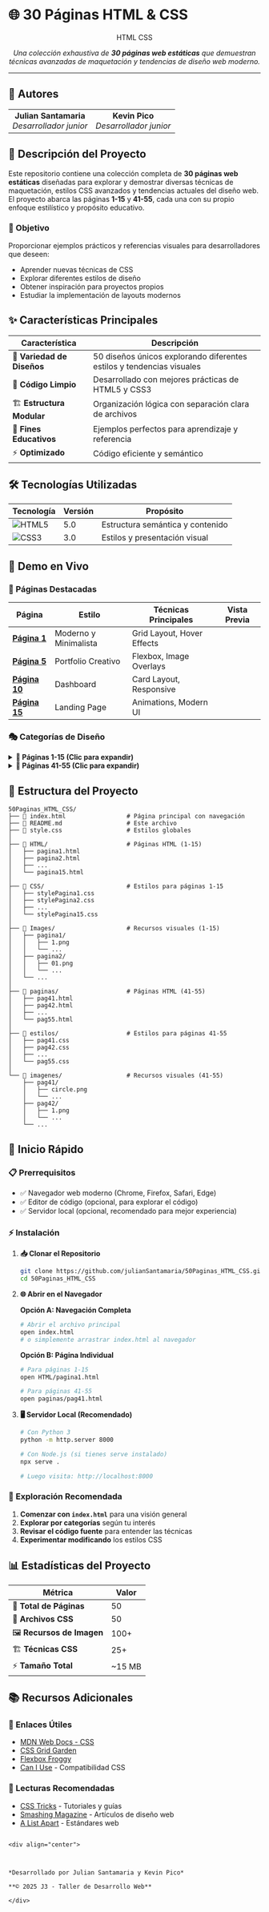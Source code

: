 # 🌐 30 Páginas HTML & CSS

<div align="center">

HTML
CSS


*Una colección exhaustiva de **30 páginas web estáticas** que demuestran técnicas avanzadas de maquetación y tendencias de diseño web moderno.*

</div>

---

## 👥 Autores

<table>
<tr>
<td align="center">
<strong>Julian Santamaria</strong><br>
<em>Desarrollador junior</em>
</td>
<td align="center">
<strong>Kevin Pico</strong><br>
<em>Desarrollador junior</em>
</td>
</tr>
</table>

## 📖 Descripción del Proyecto

Este repositorio contiene una colección completa de **30 páginas web estáticas** diseñadas para explorar y demostrar diversas técnicas de maquetación, estilos CSS avanzados y tendencias actuales del diseño web. El proyecto abarca las páginas **1-15** y **41-55**, cada una con su propio enfoque estilístico y propósito educativo.

### 🎯 Objetivo

Proporcionar ejemplos prácticos y referencias visuales para desarrolladores que deseen:
- Aprender nuevas técnicas de CSS
- Explorar diferentes estilos de diseño
- Obtener inspiración para proyectos propios
- Estudiar la implementación de layouts modernos

## ✨ Características Principales

| Característica | Descripción |
|----------------|-------------|
| 🎨 **Variedad de Diseños** | 50 diseños únicos explorando diferentes estilos y tendencias visuales |
| 🧩 **Código Limpio** | Desarrollado con mejores prácticas de HTML5 y CSS3 |
| 🏗️ **Estructura Modular** | Organización lógica con separación clara de archivos |
| 🎯 **Fines Educativos** | Ejemplos perfectos para aprendizaje y referencia |
| ⚡ **Optimizado** | Código eficiente y semántico |

## 🛠️ Tecnologías Utilizadas

<div align="center">

| Tecnología | Versión | Propósito |
|------------|---------|-----------|
| ![HTML5](https://img.shields.io/badge/-HTML5-E34F26?style=flat-square&logo=html5&logoColor=white) | 5.0 | Estructura semántica y contenido |
| ![CSS3](https://img.shields.io/badge/-CSS3-1572B6?style=flat-square&logo=css3&logoColor=white) | 3.0 | Estilos y presentación visual |

</div>

## 📱 Demo en Vivo

### 🌟 Páginas Destacadas

| Página | Estilo | Técnicas Principales | Vista Previa |
|--------|--------|---------------------|--------------|
| **[Página 1](./HTML/pagina1.html)** | Moderno y Minimalista | Grid Layout, Hover Effects | 
| **[Página 5](./HTML/pagina5.html)** | Portfolio Creativo | Flexbox, Image Overlays | 
| **[Página 10](./HTML/pagina10.html)** | Dashboard | Card Layout, Responsive | 
| **[Página 15](./HTML/pagina15.html)** | Landing Page | Animations, Modern UI | 

### 🎭 Categorías de Diseño

<details>
<summary><strong>📑 Páginas 1-15 (Clic para expandir)</strong></summary>

- **Página 1-3**: Diseños corporativos y profesionales
- **Página 4-7**: Portfolios creativos y artísticos  
- **Página 8-11**: Interfaces de aplicaciones web
- **Página 12-15**: Landing pages y sitios promocionales

</details>

<details>
<summary><strong>🎨 Páginas 41-55 (Clic para expandir)</strong></summary>

- **Página 41-45**: E-commerce y tiendas online
- **Página 46-50**: Blogs y contenido editorial
- **Página 51-55**: Sitios experimentales y vanguardistas

</details>

## 📂 Estructura del Proyecto

```
50Paginas_HTML_CSS/
├── 📄 index.html                 # Página principal con navegación
├── 📄 README.md                  # Este archivo
├── 🎨 style.css                  # Estilos globales
│
├── 📁 HTML/                      # Páginas HTML (1-15)
│   ├── pagina1.html
│   ├── pagina2.html
│   ├── ...
│   └── pagina15.html
│
├── 📁 CSS/                       # Estilos para páginas 1-15
│   ├── stylePagina1.css
│   ├── stylePagina2.css
│   ├── ...
│   └── stylePagina15.css
│
├── 📁 Images/                    # Recursos visuales (1-15)
│   ├── pagina1/
│   │   ├── 1.png
│   │   └── ...
│   ├── pagina2/
│   │   ├── 01.png
│   │   └── ...
│   └── ...
│
├── 📁 paginas/                   # Páginas HTML (41-55)
│   ├── pag41.html
│   ├── pag42.html
│   ├── ...
│   └── pag55.html
│
├── 📁 estilos/                   # Estilos para páginas 41-55
│   ├── pag41.css
│   ├── pag42.css
│   ├── ...
│   └── pag55.css
│
└── 📁 imagenes/                  # Recursos visuales (41-55)
    ├── pag41/
    │   ├── circle.png
    │   └── ...
    ├── pag42/
    │   ├── 1.png
    │   └── ...
    └── ...
```

## 🚀 Inicio Rápido

### 📋 Prerrequisitos

- ✅ Navegador web moderno (Chrome, Firefox, Safari, Edge)
- ✅ Editor de código (opcional, para explorar el código)
- ✅ Servidor local (opcional, recomendado para mejor experiencia)

### ⚡ Instalación

1. **📥 Clonar el Repositorio**
   ```bash
   git clone https://github.com/julianSantamaria/50Paginas_HTML_CSS.git
   cd 50Paginas_HTML_CSS
   ```

2. **🌐 Abrir en el Navegador**
   
   **Opción A: Navegación Completa**
   ```bash
   # Abrir el archivo principal
   open index.html
   # o simplemente arrastrar index.html al navegador
   ```
   
   **Opción B: Página Individual**
   ```bash
   # Para páginas 1-15
   open HTML/pagina1.html
   
   # Para páginas 41-55
   open paginas/pag41.html
   ```

3. **🖥️ Servidor Local (Recomendado)**
   ```bash
   # Con Python 3
   python -m http.server 8000
   
   # Con Node.js (si tienes serve instalado)
   npx serve .
   
   # Luego visita: http://localhost:8000
   ```

### 🎯 Exploración Recomendada

1. **Comenzar con `index.html`** para una visión general
2. **Explorar por categorías** según tu interés
3. **Revisar el código fuente** para entender las técnicas
4. **Experimentar modificando** los estilos CSS


## 📊 Estadísticas del Proyecto

<div align="center">

| Métrica | Valor |
|---------|-------|
| 📄 **Total de Páginas** | 50 |
| 🎨 **Archivos CSS** | 50 |
| 🖼️ **Recursos de Imagen** | 100+ |
| 🏗️ **Técnicas CSS** | 25+ |
| ⚡ **Tamaño Total** | ~15 MB |

</div>

## 📚 Recursos Adicionales

### 🔗 Enlaces Útiles

- [MDN Web Docs - CSS](https://developer.mozilla.org/es/docs/Web/CSS)
- [CSS Grid Garden](https://cssgridgarden.com/)
- [Flexbox Froggy](https://flexboxfroggy.com/)
- [Can I Use](https://caniuse.com/) - Compatibilidad CSS

### 📖 Lecturas Recomendadas

- [CSS Tricks](https://css-tricks.com/) - Tutoriales y guías
- [Smashing Magazine](https://www.smashingmagazine.com/) - Artículos de diseño web
- [A List Apart](https://alistapart.com/) - Estándares web

```

<div align="center">



*Desarrollado por Julian Santamaria y Kevin Pico*

**© 2025 J3 - Taller de Desarrollo Web**

</div>